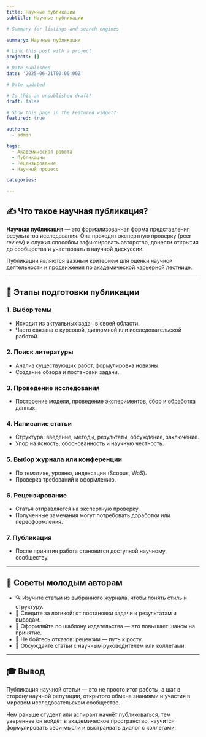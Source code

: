 ```yaml
---
title: Научные публикации
subtitle: Научные публикации

# Summary for listings and search engines

summary: Научные публикации

# Link this post with a project
projects: []

# Date published
date: '2025-06-21T00:00:00Z'

# Date updated

# Is this an unpublished draft?
draft: false

# Show this page in the Featured widget?
featured: true

authors:
  - admin

tags:
  - Академическая работа
  - Публикации
  - Рецензирование
  - Научный процесс

categories:
  
---
```


## ✍️ Что такое научная публикация?

**Научная публикация** — это формализованная форма представления результатов исследования. Она проходит экспертную проверку (peer review) и служит способом зафиксировать авторство, донести открытия до сообщества и участвовать в научной дискуссии.

Публикации являются важным критерием для оценки научной деятельности и продвижения по академической карьерной лестнице.

---

## 🧭 Этапы подготовки публикации

### 1. **Выбор темы**
- Исходит из актуальных задач в своей области.
- Часто связана с курсовой, дипломной или исследовательской работой.

### 2. **Поиск литературы**
- Анализ существующих работ, формулировка новизны.
- Создание обзора и постановки задачи.

### 3. **Проведение исследования**
- Построение модели, проведение экспериментов, сбор и обработка данных.

### 4. **Написание статьи**
- Структура: введение, методы, результаты, обсуждение, заключение.
- Упор на ясность, обоснованность и научную честность.

### 5. **Выбор журнала или конференции**
- По тематике, уровню, индексации (Scopus, WoS).
- Проверка требований к оформлению.

### 6. **Рецензирование**
- Статья отправляется на экспертную проверку.
- Полученные замечания могут потребовать доработки или переоформления.

### 7. **Публикация**
- После принятия работа становится доступной научному сообществу.

---

## 📌 Советы молодым авторам

- 🔍 Изучите статьи из выбранного журнала, чтобы понять стиль и структуру.
- 🧱 Следите за логикой: от постановки задачи к результатам и выводам.
- 📑 Оформляйте по шаблону издательства — это повышает шансы на принятие.
- 🧠 Не бойтесь отказов: рецензии — путь к росту.
- 🤝 Обсуждайте статьи с научным руководителем или коллегами.

---

## 🎓 Вывод

Публикация научной статьи — это не просто итог работы, а шаг в сторону научной репутации, открытого обмена знаниями и участия в мировом исследовательском сообществе.  

Чем раньше студент или аспирант начнёт публиковаться, тем увереннее он войдёт в академическое пространство, научится формулировать свои мысли и выстраивать диалог с коллегами.  


